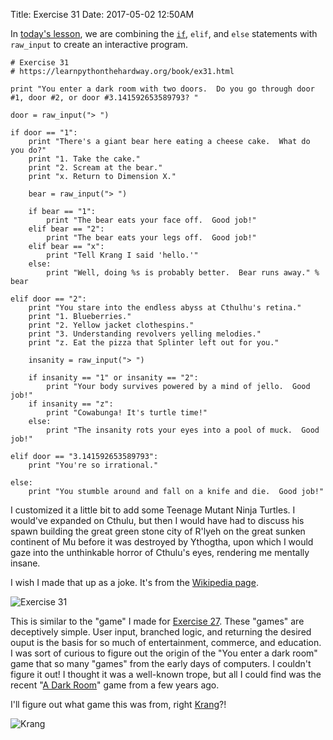 Title: Exercise 31
Date: 2017-05-02 12:50AM

In [today's lesson](https://learnpythonthehardway.org/book/ex31.html), we are combining the [`if`](https://docs.python.org/2.7/reference/compound_stmts.html#if), `elif`, and `else` statements with `raw_input` to create an interactive program.

```
# Exercise 31
# https://learnpythonthehardway.org/book/ex31.html

print "You enter a dark room with two doors.  Do you go through door #1, door #2, or door #3.141592653589793? "

door = raw_input("> ")

if door == "1":
    print "There's a giant bear here eating a cheese cake.  What do you do?"
    print "1. Take the cake."
    print "2. Scream at the bear."
    print "x. Return to Dimension X."

    bear = raw_input("> ")

    if bear == "1":
        print "The bear eats your face off.  Good job!"
    elif bear == "2":
        print "The bear eats your legs off.  Good job!"
    elif bear == "x":
        print "Tell Krang I said 'hello.'"
    else:
        print "Well, doing %s is probably better.  Bear runs away." % bear

elif door == "2":
    print "You stare into the endless abyss at Cthulhu's retina."
    print "1. Blueberries."
    print "2. Yellow jacket clothespins."
    print "3. Understanding revolvers yelling melodies."
    print "z. Eat the pizza that Splinter left out for you."

    insanity = raw_input("> ")

    if insanity == "1" or insanity == "2":
        print "Your body survives powered by a mind of jello.  Good job!"
    if insanity == "z":
        print "Cowabunga! It's turtle time!"
    else:
        print "The insanity rots your eyes into a pool of muck.  Good job!"

elif door == "3.141592653589793":
    print "You're so irrational."

else:
    print "You stumble around and fall on a knife and die.  Good job!"
```

I customized it a little bit to add some Teenage Mutant Ninja Turtles. I would've expanded on Cthulu, but then I would have had to discuss his spawn building the great green stone city of R'lyeh on the great sunken continent of Mu before it was destroyed by Ythogtha, upon which I would gaze into the unthinkable horror of Cthulu's eyes, rendering me mentally insane.

I wish I made that up as a joke. It's from the [Wikipedia page](https://en.wikipedia.org/wiki/Cthulhu).

![Exercise 31]({filename}/images/ex31.png "Exercise 31")

This is similar to the "game" I made for [Exercise 27]({filename}/ex27.md). These "games" are deceptively simple. User input, branched logic, and returning the desired ouput is the basis for so much of entertainment, commerce, and education. I was sort of curious to figure out the origin of the "You enter a dark room" game that so many "games" from the early days of computers. I couldn't figure it out! I thought it was a well-known trope, but all I could find was the recent "[A Dark Room](https://en.wikipedia.org/wiki/A_Dark_Room)" game from a few years ago.

I'll figure out what game this was from, right [Krang](https://en.wikipedia.org/wiki/Krang)?!

![Krang]({filename}/images/krang.jpg "Krang")
